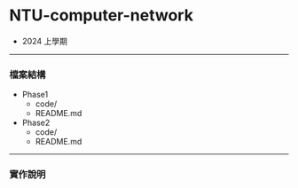 # NTU-computer-network

- 2024 上學期

---
### 檔案結構
- Phase1
  - code/
  - README.md
- Phase2
  - code/
  - README.md

---
### 實作說明
